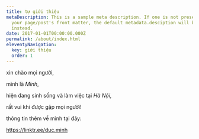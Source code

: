 ```yaml
---
title: tự giới thiệu
metaDescription: This is a sample meta description. If one is not present in
  your page/post's front matter, the default metadata.desciption will be used
  instead.
date: 2017-01-01T00:00:00.000Z
permalink: /about/index.html
eleventyNavigation:
  key: giới thiệu
  order: 1
---
```

xin chào mọi người, 

mình là *Minh*, 

hiện đang sinh sống và làm việc tại *Hà Nội,* 

rất vui khi được gặp mọi người! 

thông tin thêm về mình tại đây: <!--StartFragment-->

<https://linktr.ee/duc.minh>

<!--EndFragment-->